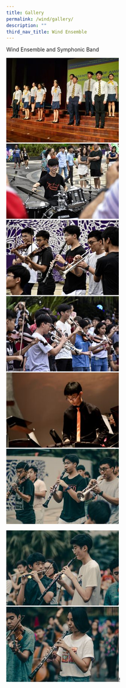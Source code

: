 ```yaml
---
title: Gallery
permalink: /wind/gallery/
description: ""
third_nav_title: Wind Ensemble
---
```

Wind Ensemble and Symphonic Band

![](/images/Performing%20Arts//IMG-20190904-WA0005-300x225.jpg) ![](/images/Performing%20Arts/Copy-of-_DSC0057-300x200.jpg) ![](/images/Performing%20Arts/Copy-of-_DSC0064-300x200.jpg) ![](/images/Performing%20Arts/Copy-of-_DSC0075-300x200.jpg) ![](/images/Performing%20Arts/Copy-of-_MG_0064-300x200.jpg) ![](/images/Performing%20Arts/Copy-of-acflashmob19-kt-29-of-90-300x200.jpg)

![](/images/Performing%20Arts/Copy-of-acflashmob19-kt-36-of-90-300x200.jpg) ![](/images/Performing%20Arts/Copy-of-acflashmob19-kt-40-of-90-300x200.jpg)!

[](/images/Performing%20Arts/Copy-of-_DSC0057-300x200.jpg)